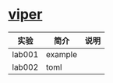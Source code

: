 # [viper](https://github.com/spf13/viper)

|实验|简介|说明|
|---|---|---|
|lab001|example| |
|lab002|toml| |